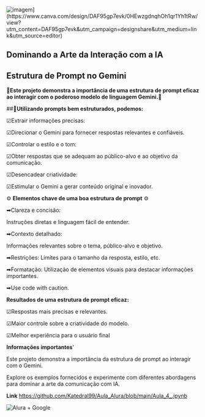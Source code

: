 <img src="[URL_da_Imagem" alt="imagem](https://www.canva.com/design/DAF95gp7evk/0HEwzgdnqhOh1qr1Yh1tRw/view?utm_content=DAF95gp7evk&utm_campaign=designshare&utm_medium=link&utm_source=editor)">

## Dominando a Arte da Interação com a IA

## Estrutura de Prompt no Gemini

🔗**Este projeto demonstra a importância de uma estrutura de prompt eficaz ao interagir com o poderoso modelo de linguagem Gemini.**🔗

##📝**Utilizando prompts bem estruturados, podemos:**

☑Extrair informações precisas:

☑Direcionar o Gemini para fornecer respostas relevantes e confiáveis.

☑Controlar o estilo e o tom: 

☑Obter respostas que se adequam ao público-alvo e ao objetivo da comunicação.

☑Desencadear criatividade: 

☑Estimular o Gemini a gerar conteúdo original e inovador.


⚙ **Elementos chave de uma boa estrutura de prompt** ⚙


➡Clareza e concisão: 

Instruções diretas e linguagem fácil de entender.

➡Contexto detalhado: 

Informações relevantes sobre o tema, público-alvo e objetivo.

➡Restrições: Limites para o tamanho da resposta, estilo, etc.

➡Formatação: Utilização de elementos visuais para destacar informações importantes.
 
➡Use code with caution.


**Resultados de uma estrutura de prompt eficaz:**

☑Respostas mais precisas e relevantes.

☑Maior controle sobre a criatividade do modelo.

☑Melhor experiência para o usuário final


**Informações importantes**'

Este projeto demonstra a importância da estrutura de prompt ao interagir com o Gemini. 

Explore os exemplos fornecidos e experimente com diferentes abordagens para dominar a arte da comunicação com IA.



**Link**
https://github.com/Katedral99/Aula_Alura/blob/main/Aula_4_.ipynb


<img src="[URL_da_Imagem](https://www.canva.com/design/DAGE9_sKUBg/FXH4vaSWRqNR3It7vD1BoA/view?utm_content=DAGE9_sKUBg&utm_campaign=designshare&utm_medium=link&utm_source=editor)" alt="Alura + Google">
